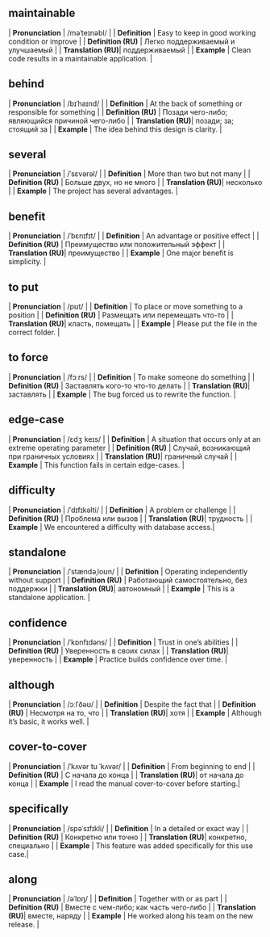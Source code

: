 ## maintainable

| **Pronunciation** | /məˈteɪnəbl/ |
| **Definition** | Easy to keep in good working condition or improve |
| **Definition (RU)** | Легко поддерживаемый и улучшаемый |
| **Translation (RU)**| поддерживаемый |
| **Example** | Clean code results in a maintainable application. |

## behind

| **Pronunciation** | /bɪˈhaɪnd/ |
| **Definition** | At the back of something or responsible for something |
| **Definition (RU)** | Позади чего-либо; являющийся причиной чего-либо |
| **Translation (RU)**| позади; за; стоящий за |
| **Example** | The idea behind this design is clarity. |

## several

| **Pronunciation** | /ˈsɛvərəl/ |
| **Definition** | More than two but not many |
| **Definition (RU)** | Больше двух, но не много |
| **Translation (RU)**| несколько |
| **Example** | The project has several advantages. |

## benefit

| **Pronunciation** | /ˈbɛnɪfɪt/ |
| **Definition** | An advantage or positive effect |
| **Definition (RU)** | Преимущество или положительный эффект |
| **Translation (RU)**| преимущество |
| **Example** | One major benefit is simplicity. |

## to put

| **Pronunciation** | /pʊt/ |
| **Definition** | To place or move something to a position |
| **Definition (RU)** | Размещать или перемещать что-то |
| **Translation (RU)**| класть, помещать |
| **Example** | Please put the file in the correct folder. |

## to force

| **Pronunciation** | /fɔːrs/ |
| **Definition** | To make someone do something |
| **Definition (RU)** | Заставлять кого-то что-то делать |
| **Translation (RU)**| заставлять |
| **Example** | The bug forced us to rewrite the function. |

## edge-case

| **Pronunciation** | /ɛdʒ keɪs/ |
| **Definition** | A situation that occurs only at an extreme operating parameter |
| **Definition (RU)** | Случай, возникающий при граничных условиях |
| **Translation (RU)**| граничный случай |
| **Example** | This function fails in certain edge-cases. |

## difficulty

| **Pronunciation** | /ˈdɪfɪkəlti/ |
| **Definition** | A problem or challenge |
| **Definition (RU)** | Проблема или вызов |
| **Translation (RU)**| трудность |
| **Example** | We encountered a difficulty with database access.|

## standalone

| **Pronunciation** | /ˈstændəˌloʊn/ |
| **Definition** | Operating independently without support |
| **Definition (RU)** | Работающий самостоятельно, без поддержки |
| **Translation (RU)**| автономный |
| **Example** | This is a standalone application. |

## confidence

| **Pronunciation** | /ˈkɒnfɪdəns/ |
| **Definition** | Trust in one’s abilities |
| **Definition (RU)** | Уверенность в своих силах |
| **Translation (RU)**| уверенность |
| **Example** | Practice builds confidence over time. |

## although

| **Pronunciation** | /ɔːlˈðəʊ/ |
| **Definition** | Despite the fact that |
| **Definition (RU)** | Несмотря на то, что |
| **Translation (RU)**| хотя |
| **Example** | Although it’s basic, it works well. |

## cover-to-cover

| **Pronunciation** | /ˈkʌvər tu ˈkʌvər/ |
| **Definition** | From beginning to end |
| **Definition (RU)** | С начала до конца |
| **Translation (RU)**| от начала до конца |
| **Example** | I read the manual cover-to-cover before starting.|

## specifically

| **Pronunciation** | /spəˈsɪfɪkli/ |
| **Definition** | In a detailed or exact way |
| **Definition (RU)** | Конкретно или точно |
| **Translation (RU)**| конкретно, специально |
| **Example** | This feature was added specifically for this use case.|

## along

| **Pronunciation** | /əˈlɒŋ/ |
| **Definition** | Together with or as part |
| **Definition (RU)** | Вместе с чем-либо; как часть чего-либо |
| **Translation (RU)**| вместе, наряду |
| **Example** | He worked along his team on the new release. |

